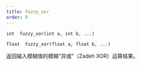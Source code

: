```yaml
---
title: fuzzy_xor
order: 9
---
```

`int  fuzzy_xor(int a, int b, ...)`

`float  fuzzy_xor(float a, float b, ...)`

返回输入模糊值的模糊"异或"（Zadeh XOR）运算结果。

